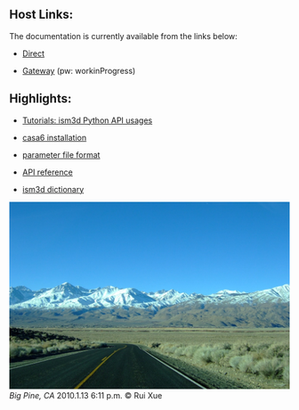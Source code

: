 
## Host Links:

The documentation is currently available from the links below:

* [Direct](https://www.magclouds.org/ism3d/d811bb3037aca6a6b0e0ea7bbca033e2e396f67c)

* [Gateway](https://www.magclouds.org/ism3d) (pw: workinProgress)

## Highlights:

* [Tutorials: ism3d Python API usages](https://www.magclouds.org/ism3d/d811bb3037aca6a6b0e0ea7bbca033e2e396f67c/tutorials/demo_api_uvhelper.html)

* [casa6 installation](https://www.magclouds.org/ism3d/d811bb3037aca6a6b0e0ea7bbca033e2e396f67c/notes/casa6.html)

* [parameter file format](https://www.magclouds.org/ism3d/d811bb3037aca6a6b0e0ea7bbca033e2e396f67c/notes/inpfile.html)

* [API reference](https://www.magclouds.org/ism3d/d811bb3037aca6a6b0e0ea7bbca033e2e396f67c/py-modindex.html)

* [ism3d dictionary](https://www.magclouds.org/ism3d/d811bb3037aca6a6b0e0ea7bbca033e2e396f67c/develop/dictionary.html)

![out](media/bigpine20100113.jpeg)
*Big Pine, CA*   2010.1.13 6:11 p.m. &copy; Rui Xue